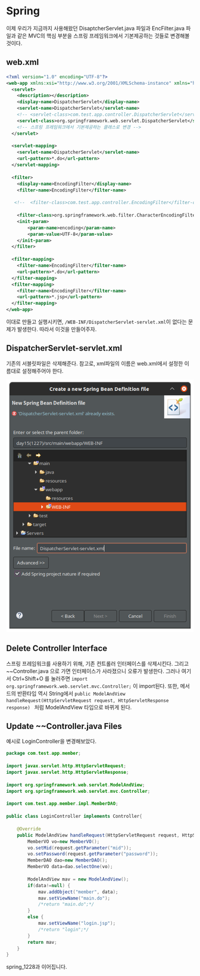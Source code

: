 # Spring 

이제 우리가 지금까지 사용해왔던 DisaptcherServlet.java 파일과 EncFilter.java 파일과 같은 MVC의 핵심 부분을 스프링 프레임워크에서 기본제공하는 것들로 변경해볼 것이다. 

## web.xml

```xml
<?xml version="1.0" encoding="UTF-8"?>
<web-app xmlns:xsi="http://www.w3.org/2001/XMLSchema-instance" xmlns="http://java.sun.com/xml/ns/javaee" xsi:schemaLocation="http://java.sun.com/xml/ns/javaee https://java.sun.com/xml/ns/javaee/web-app_2_5.xsd" version="2.5">
  <servlet>
    <description></description>
    <display-name>DispatcherServlet</display-name>
    <servlet-name>DispatcherServlet</servlet-name>
    <!-- <servlet-class>com.test.app.controller.DispatcherServlet</servlet-class> -->
    <servlet-class>org.springframework.web.servlet.DispatcherServlet</servlet-class>
    <!-- 스프링 프레임워크에서 기본제공하는 클래스로 변경 -->
  </servlet>
  
  <servlet-mapping>
    <servlet-name>DispatcherServlet</servlet-name>
    <url-pattern>*.do</url-pattern>
  </servlet-mapping>
  
  <filter>
    <display-name>EncodingFilter</display-name>
    <filter-name>EncodingFilter</filter-name>
    
   <!--  <filter-class>com.test.app.controller.EncodingFilter</filter-class> -->
   
 	<filter-class>org.springframework.web.filter.CharacterEncodingFilter</filter-class>
 	<init-param>
 		<param-name>encoding</param-name>
 		<param-value>UTF-8</param-value>
 	</init-param>
  </filter>
 
  <filter-mapping>
    <filter-name>EncodingFilter</filter-name>
    <url-pattern>*.do</url-pattern>
  </filter-mapping>
  <filter-mapping>
    <filter-name>EncodingFilter</filter-name>
    <url-pattern>*.jsp</url-pattern>
  </filter-mapping>
</web-app>
```

이대로 만들고 실행시키면, `/WEB-INF/DispatcherServlet-servlet.xml`이 없다는 문제가 발생한다. 따라서 이것을 만들어주자. 

## DispatcherServlet-servlet.xml 

기존의 서블릿파일은 삭제해준다. 
참고로, xml파일의 이름은 web.xml에서 설정한 이름대로 설정해주어야 한다. 

![ds](./images/DispatcherServlet.png)

## Delete Controller Interface

스프링 프레임워크를 사용하기 위해, 기존 컨트롤러 인터페이스를 삭제시킨다. 그리고 ~~Controller.java 으로 가면 인터페이스가 사라졌으니 오류가 발생한다. 그러나 여기서 Ctrl+Shift+O 를 눌러주면 `import org.springframework.web.servlet.mvc.Controller;` 이 import된다. 또한, 메서드의 반환타입 역시 String에서 `public ModelAndView handleRequest(HttpServletRequest request, HttpServletResponse response) ` 처럼 ModelAndView 타입으로 바뀌게 된다. 


## Update ~~Controller.java Files

예시로 LoginController을 변경해보았다. 

```java
package com.test.app.member;

import javax.servlet.http.HttpServletRequest;
import javax.servlet.http.HttpServletResponse;

import org.springframework.web.servlet.ModelAndView;
import org.springframework.web.servlet.mvc.Controller;

import com.test.app.member.impl.MemberDAO;

public class LoginController implements Controller{

	@Override
	public ModelAndView handleRequest(HttpServletRequest request, HttpServletResponse response) {
		MemberVO vo=new MemberVO();
		vo.setMid(request.getParameter("mid"));
		vo.setPassword(request.getParameter("password"));
		MemberDAO dao=new MemberDAO();
		MemberVO data=dao.selectOne(vo);
		
		ModelAndView mav = new ModelAndView();	
		if(data!=null) {
            mav.addObject("member", data);
			mav.setViewName("main.do");	
			/*return "main.do";*/
		}
		else {
			mav.setViewName("login.jsp");
			/*return "login";*/
		}
		return mav;
	}
}
```

spring_1228과 이어집니다. 